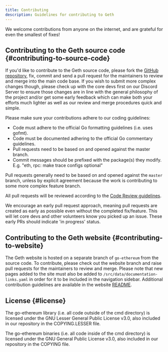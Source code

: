 ```yaml
---
title: Contributing
description: Guidelines for contributing to Geth
---
```


We welcome contributions from anyone on the internet, and are grateful for even the smallest of fixes!

## Contributing to the Geth source code {#contributing-to-source-code}

If you'd like to contribute to the Geth source code, please fork the [GitHub repository](https://github.com/ethereum/go-ethereum), fix, commit and send a pull request for the maintainers to review and merge into the main code base. If you wish to submit more complex changes though, please check up with the core devs first on our Discord Server to ensure those changes are in line with the general philosophy of the project and/or get some early feedback which can make both your efforts much lighter as well as our review and merge procedures quick and simple.

Please make sure your contributions adhere to our coding guidelines:

- Code must adhere to the official Go formatting guidelines (i.e. uses gofmt).
- Code must be documented adhering to the official Go commentary guidelines.
- Pull requests need to be based on and opened against the master branch.
- Commit messages should be prefixed with the package(s) they modify.
  E.g. "eth, rpc: make trace configs optional"

Pull requests generally need to be based on and opened against the `master` branch, unless by explicit agreement because the work is contributing to some more complex feature branch.

All pull requests will be reviewed according to the [Code Review guidelines](/docs/developers/geth-developer/code-review-guidelines).

We encourage an early pull request approach, meaning pull requests are created as early as possible even without the completed fix/feature. This will let core devs and other volunteers know you picked up an issue. These early PRs should indicate 'in progress' status.

## Contributing to the Geth website {#contributing-to-website}

The Geth website is hosted on a separate branch of `go-ethereum` from the source code. To contribute, please check out the website branch and raise pull requests for the maintainers to review and merge. Please note that new pages added to the site must also be added to `/src/data/documentation-links.yaml` in order for it to be included in the navigation sidebar. Additional contribution guidelines are available in the website [README](https://github.com/ethereum/go-ethereum/tree/website#readme).

## License {#license}

The go-ethereum library (i.e. all code outside of the cmd directory) is licensed under the GNU Lesser General Public License v3.0, also included in our repository in the COPYING.LESSER file.

The go-ethereum binaries (i.e. all code inside of the cmd directory) is licensed under the GNU General Public License v3.0, also included in our repository in the COPYING file.
